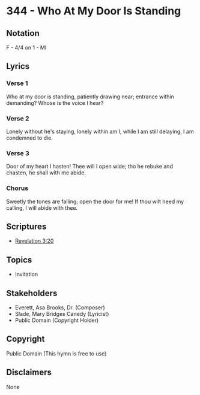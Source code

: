 # 344 - Who At My Door Is Standing

## Notation

F - 4/4 on 1 - MI

## Lyrics

### Verse 1

Who at my door is standing, patiently drawing near; entrance within demanding? Whose is the voice I hear?

### Verse 2

Lonely without he's staying, lonely within am I, while I am still delaying, I am condemned to die.

### Verse 3

Door of my heart I hasten! Thee will I open wide; tho he rebuke and chasten, he shall with me abide.

### Chorus

Sweetly the tones are falling; open the door for me! If thou wilt heed my calling, I will abide with thee.


## Scriptures

- [Revelation 3:20](https://www.biblegateway.com/passage/?search=Revelation%203%3A20)

## Topics

- Invitation

## Stakeholders

- Everett, Asa Brooks, Dr. (Composer)
- Slade, Mary Bridges Canedy (Lyricist)
- Public Domain (Copyright Holder)

## Copyright

Public Domain
(This hymn is free to use)

## Disclaimers

None

